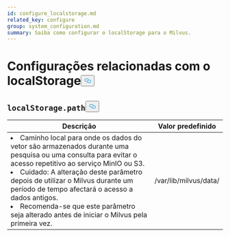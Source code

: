 ```yaml
---
id: configure_localstorage.md
related_key: configure
group: system_configuration.md
summary: Saiba como configurar o localStorage para o Milvus.
---
```

<h1 id="localStorage-related-Configurations" class="common-anchor-header">Configurações relacionadas com o localStorage<button data-href="#localStorage-related-Configurations" class="anchor-icon" translate="no">
      <svg translate="no"
        aria-hidden="true"
        focusable="false"
        height="20"
        version="1.1"
        viewBox="0 0 16 16"
        width="16"
      >
        <path
          fill="#0092E4"
          fill-rule="evenodd"
          d="M4 9h1v1H4c-1.5 0-3-1.69-3-3.5S2.55 3 4 3h4c1.45 0 3 1.69 3 3.5 0 1.41-.91 2.72-2 3.25V8.59c.58-.45 1-1.27 1-2.09C10 5.22 8.98 4 8 4H4c-.98 0-2 1.22-2 2.5S3 9 4 9zm9-3h-1v1h1c1 0 2 1.22 2 2.5S13.98 12 13 12H9c-.98 0-2-1.22-2-2.5 0-.83.42-1.64 1-2.09V6.25c-1.09.53-2 1.84-2 3.25C6 11.31 7.55 13 9 13h4c1.45 0 3-1.69 3-3.5S14.5 6 13 6z"
        ></path>
      </svg>
    </button></h1><h2 id="localStoragepath" class="common-anchor-header"><code translate="no">localStorage.path</code><button data-href="#localStoragepath" class="anchor-icon" translate="no">
      <svg translate="no"
        aria-hidden="true"
        focusable="false"
        height="20"
        version="1.1"
        viewBox="0 0 16 16"
        width="16"
      >
        <path
          fill="#0092E4"
          fill-rule="evenodd"
          d="M4 9h1v1H4c-1.5 0-3-1.69-3-3.5S2.55 3 4 3h4c1.45 0 3 1.69 3 3.5 0 1.41-.91 2.72-2 3.25V8.59c.58-.45 1-1.27 1-2.09C10 5.22 8.98 4 8 4H4c-.98 0-2 1.22-2 2.5S3 9 4 9zm9-3h-1v1h1c1 0 2 1.22 2 2.5S13.98 12 13 12H9c-.98 0-2-1.22-2-2.5 0-.83.42-1.64 1-2.09V6.25c-1.09.53-2 1.84-2 3.25C6 11.31 7.55 13 9 13h4c1.45 0 3-1.69 3-3.5S14.5 6 13 6z"
        ></path>
      </svg>
    </button></h2><table id="localStorage.path">
  <thead>
    <tr>
      <th class="width80">Descrição</th>
      <th class="width20">Valor predefinido</th> 
    </tr>
  </thead>
  <tbody>
    <tr>
      <td>
        <li>Caminho local para onde os dados do vetor são armazenados durante uma pesquisa ou uma consulta para evitar o acesso repetitivo ao serviço MinIO ou S3.</li>      
        <li>Cuidado: A alteração deste parâmetro depois de utilizar o Milvus durante um período de tempo afectará o acesso a dados antigos.</li>      
        <li>Recomenda-se que este parâmetro seja alterado antes de iniciar o Milvus pela primeira vez.</li>      </td>
      <td>/var/lib/milvus/data/</td>
    </tr>
  </tbody>
</table>
